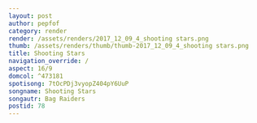 ```yaml
---
layout: post
author: pepfof
category: render
render: /assets/renders/2017_12_09_4_shooting stars.png
thumb: /assets/renders/thumb/thumb-2017_12_09_4_shooting stars.png
title: Shooting Stars
navigation_override: /
aspect: 16/9
domcol: ^473181
spotisong: 7tOcPDj3vyopZ404pY6UuP
songname: Shooting Stars
songautr: Bag Raiders
postid: 78
---
```


<!--USER BEGIN 1-->

<!--USER END 1-->

<!--more-->
<!--USER BEGIN 2-->

<!--USER END 2-->

